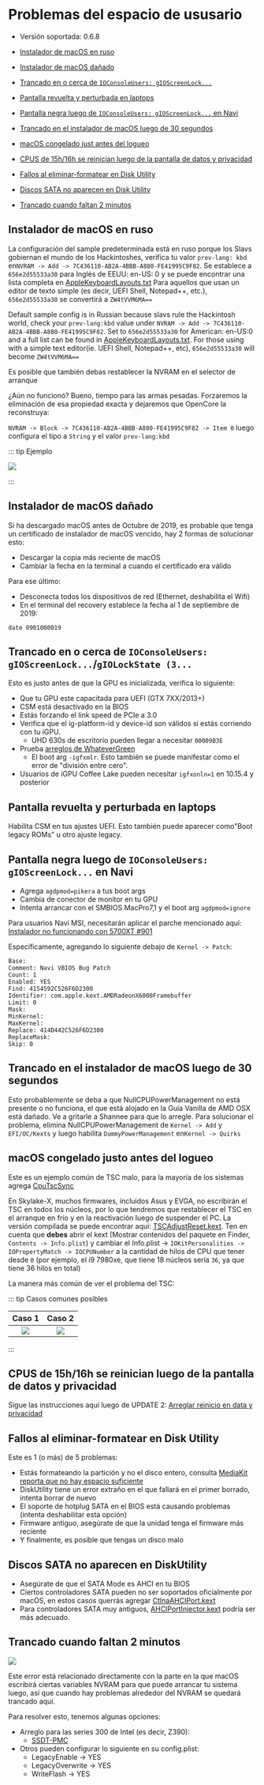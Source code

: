 # Problemas del espacio de ususario

* Versión soportada: 0.6.8

* [Instalador de macOS en ruso](#instalador-de-macos-en-ruso)
* [Instalador de macOS dañado](#instalador-de-macos-dañado)
* [Trancado en o cerca de `IOConsoleUsers: gIOScreenLock...`](#trancado-en-o-cerca-de-ioconsoleusers-gioscreenlockgiolockstate-3)
* [Pantalla revuelta y perturbada en laptops](#pantalla-revuelta-y-perturbada-en-laptops)
* [Pantalla negra luego de `IOConsoleUsers: gIOScreenLock...` en Navi](#pantalla-negra-luego-de-ioconsoleusers-gioscreenlock-en-navi)
* [Trancado en el instalador de macOS luego de 30 segundos](#trancado-en-el-instalador-de-macos-luego-de-30-segundos)
* [macOS congelado just antes del logueo](#macos-congelado-justo-antes-del-logueo)
* [CPUS de 15h/16h se reinician luego de la pantalla de datos y privacidad](#cpus-de-15h16h-se-reinician-luego-de-la-pantalla-de-datos-y-privacidad)
* [Fallos al eliminar-formatear en Disk Utility](#fallos-al-eliminar-formatear-en-disk-utility)
* [Discos SATA no aparecen en Disk Utility](#discos-sata-no-aparecen-en-disk-utility)
* [Trancado cuando faltan 2 minutos](#trancado-cuando-faltan-2-minutos)

## Instalador de macOS en ruso

La configuración del sample predeterminada está en ruso porque los Slavs gobiernan el mundo de los Hackintoshes, verifica tu valor `prev-lang: kbd` en`NVRAM -> Add -> 7C436110-AB2A-4BBB-A880-FE41995C9F82`. Se establece a `656e2d55533a30` para Inglés de EEUU: en-US: 0 y se puede encontrar una lista completa en [AppleKeyboardLayouts.txt](https://github.com/acidanthera/OpenCorePkg/blob/master/Utilities/AppleKeyboardLayouts/AppleKeyboardLayouts.txt ) Para aquellos que usan un editor de texto simple (es decir, UEFI Shell, Notepad++, etc.), `656e2d55533a30` se convertirá a `ZW4tVVM6MA==`

Default sample config is in Russian because slavs rule the Hackintosh world, check your `prev-lang:kbd` value under `NVRAM -> Add -> 7C436110-AB2A-4BBB-A880-FE41995C9F82`. Set to `656e2d55533a30` for American: en-US:0 and a full list can be found in [AppleKeyboardLayouts.txt](https://github.com/acidanthera/OpenCorePkg/blob/master/Utilities/AppleKeyboardLayouts/AppleKeyboardLayouts.txt). For those using with a simple text editor(ie. UEFI Shell, Notepad++, etc), `656e2d55533a30` will become `ZW4tVVM6MA==`

Es posible que también debas restablecer la NVRAM en el selector de arranque

¿Aún no funcionó? Bueno, tiempo para las armas pesadas. Forzaremos la eliminación de esa propiedad exacta y dejaremos que OpenCore la reconstruya:

`NVRAM -> Block -> 7C436110-AB2A-4BBB-A880-FE41995C9F82 -> Item 0` luego configura el tipo a `String` y el valor `prev-lang:kbd`

::: tip Ejemplo

![](../../images/troubleshooting/troubleshooting-md/lang.png)

:::

## Instalador de macOS dañado

Si ha descargado macOS antes de Octubre de 2019, es probable que tenga un certificado de instalador de macOS vencido, hay 2 formas de solucionar esto:

* Descargar la copia más reciente de macOS
* Cambiar la fecha en la terminal a cuando el certificado era válido

Para ese último:

* Desconecta todos los dispositivos de red (Ethernet, deshabilita el Wifi)
* En el terminal del recovery establece la fecha al 1 de septiembre de 2019:

```
date 0901000019
```

## Trancado en o cerca de `IOConsoleUsers: gIOScreenLock...`/`gIOLockState (3...`

Esto es justo antes de que la GPU es inicializada, verifica lo siguiente:

* Que tu GPU este capacitada para UEFI (GTX 7XX/2013+)
* CSM está desactivado en la BIOS
* Estás forzando el link speed de PCIe a 3.0
* Verifica que el ig-platform-id y device-id son válidos si estás corriendo con tu iGPU.
  * UHD 630s de escritorio pueden llegar a necesitar `00009B3E`
* Prueba [arreglos de WhateverGreen](https://github.com/acidanthera/WhateverGreen/blob/master/Manual/FAQ.IntelHD.en.md)
  * El boot arg `-igfxmlr`. Esto también se puede manifestar como el error de "división entre cero".
* Usuarios de iGPU Coffee Lake pueden necesitar `igfxonln=1` en 10.15.4 y posterior

## Pantalla revuelta y perturbada en laptops

Habilita CSM en tus ajustes UEFI. Esto también puede aparecer como"Boot legacy ROMs" u otro ajuste legacy.

## Pantalla negra luego de `IOConsoleUsers: gIOScreenLock...` en Navi

* Agrega `agdpmod=pikera` a tus boot args
* Cambia de conector de monitor en tu GPU
* Intenta arrancar con el SMBIOS MacPro7,1 y el boot arg `agdpmod=ignore`

Para usuarios Navi MSI, necesitarán aplicar el parche mencionado aquí: [Instalador no funcionando con 5700XT #901](https://github.com/acidanthera/bugtracker/issues/901)

Específicamente, agregando lo siguiente debajo de `Kernel -> Patch`:

```
Base:
Comment: Navi VBIOS Bug Patch
Count: 1
Enabled: YES
Find: 4154592C526F6D2300
Identifier: com.apple.kext.AMDRadeonX6000Framebuffer
Limit: 0
Mask:
MinKernel:
MaxKernel:
Replace: 414D442C526F6D2300
ReplaceMask:
Skip: 0
```

## Trancado en el instalador de macOS luego de 30 segundos

Esto probablemente se deba a que NullCPUPowerManagement no está presente o no funciona, el que está alojado en la Guía Vanilla de AMD OSX está dañado. Ve a gritarle a Shannee para que lo arregle. Para solucionar el problema, elimina NullCPUPowerManagement de `Kernel -> Add` y `EFI/OC/Kexts` y luego habilita `DummyPowerManagement` en`Kernel -> Quirks`

## macOS congelado justo antes del logueo

Este es un ejemplo común de TSC malo, para la mayoría de los sistemas agrega [CpuTscSync](https://github.com/lvs1974/CpuTscSync)

En Skylake-X, muchos firmwares, incluidos Asus y EVGA, no escribirán el TSC en todos los núcleos, por lo que tendremos que restablecer el TSC en el arranque en frío y en la reactivación luego de suspender el PC. La versión compilada se puede encontrar aquí: [TSCAdjustReset.kext](https://github.com/dortania/OpenCore-Install-Guide/blob/master/extra-files/TSCAdjustReset.kext.zip). Ten en cuenta que  **debes** abrir el kext (Mostrar contenidos del paquete en Finder, `Contents -> Info.plist`) y cambiar el Info.plist -> `IOKitPersonalities -> IOPropertyMatch -> IOCPUNumber` a la cantidad de hilos de CPU que tener desde `0` (por ejemplo, el i9 7980xe, que tiene 18 núcleos sería `36`,  ya que tiene 36 hilos en total)

La manera más común de ver el problema del TSC:

::: tip Casos comunes posibles

Caso 1    |  Caso 2
:-------------------------:|:-------------------------:
![](../../images/troubleshooting/troubleshooting-md/asus-tsc.png)  |  ![](../../images/troubleshooting/troubleshooting-md/asus-tsc-2.png)

:::

## CPUS de 15h/16h se reinician luego de la pantalla de datos y privacidad

Sigue las instrucciones aquí luego de UPDATE 2: [Arreglar reinicio en data y privacidad](https://www.insanelymac.com/forum/topic/335877-amd-mojave-kernel-development-and-testing/?do=findComment&comment=2658085)

## Fallos al eliminar-formatear en Disk Utility

Este es 1 (o más) de 5 problemas:

* Estás formateando la partición y no el disco entero, consulta [MediaKit reporta que no hay espacio suficiente](#mediakit-reports-not-enough-space)
* DiskUtility tiene un error extraño en el que fallará en el primer borrado, intenta borrar de nuevo
* El soporte de hotplug SATA en el BIOS está causando problemas (intenta deshabilitar esta opción)
* Firmware antiguo, asegúrate de que la unidad tenga el firmware más reciente
* Y finalmente, es posible que tengas un disco malo

## Discos SATA no aparecen en DiskUtility

* Asegúrate de que el SATA Mode es AHCI en tu BIOS
* Ciertos controladores SATA pueden no ser soportados oficialmente por macOS, en estos casos querrás agregar [CtlnaAHCIPort.kext](https://github.com/dortania/OpenCore-Install-Guide/blob/master/extra-files/CtlnaAHCIPort.kext.zip)
* Para controladores SATA muy antiguos, [AHCIPortInjector.kext](https://www.insanelymac.com/forum/files/file/436-ahciportinjectorkext/) podría ser más adecuado.

## Trancado cuando faltan 2 minutos


![](../../images/troubleshooting/troubleshooting-md/2-min-remaining.jpeg)

Este error está relacionado directamente con la parte en la que macOS escribirá ciertas variables NVRAM para que puede arrancar tu sistema luego, así que cuando hay problemas alrededor del NVRAM se quedará trancado aquí.

Para resolver esto, tenemos algunas opciones:

* Arreglo para las series 300 de Intel (es decir, Z390):
  * [SSDT-PMC](https://dortania.github.io/Getting-Started-With-ACPI/)
* Otros pueden configurar lo siguiente en su config.plist:
  * LegacyEnable -> YES
  * LegacyOverwrite -> YES
  * WriteFlash -> YES
